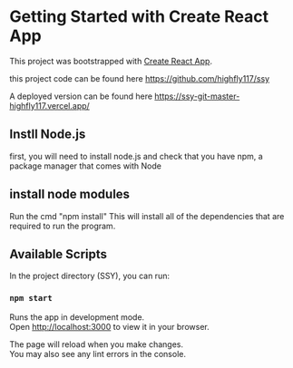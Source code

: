 # Getting Started with Create React App

This project was bootstrapped with [Create React App](https://github.com/facebook/create-react-app).

this project code can be found here
https://github.com/highfly117/ssy

A deployed version can be found here
https://ssy-git-master-highfly117.vercel.app/

## Instll Node.js 

first, you will need to install node.js and check that you have npm, a package manager that comes with Node

## install node modules

Run the cmd "npm install" This will install all of the dependencies that are required to run the program.

## Available Scripts

In the project directory (SSY), you can run:

### `npm start`

Runs the app in development mode.\
Open [http://localhost:3000](http://localhost:3000) to view it in your browser.

The page will reload when you make changes.\
You may also see any lint errors in the console.
